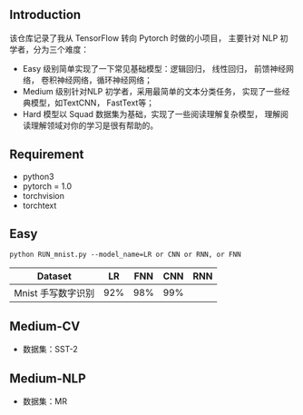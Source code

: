 

## Introduction

该仓库记录了我从 TensorFlow 转向 Pytorch 时做的小项目， 主要针对 NLP 初学者，分为三个难度：

- Easy 级别简单实现了一下常见基础模型：逻辑回归， 线性回归， 前馈神经网络， 卷积神经网络，循环神经网络；
- Medium 级别针对NLP 初学者，采用最简单的文本分类任务， 实现了一些经典模型，如TextCNN， FastText等； 
- Hard 模型以 Squad 数据集为基础，实现了一些阅读理解复杂模型， 理解阅读理解领域对你的学习是很有帮助的。

## Requirement

- python3
- pytorch = 1.0
- torchvision
- torchtext

## Easy

```
python RUN_mnist.py --model_name=LR or CNN or RNN, or FNN
```

| Dataset            | LR   | FNN  | CNN  | RNN  |
| ------------------ | ---- | ---- | ---- | ---- |
| Mnist 手写数字识别 | 92%  | 98%  | 99%  |      |




## Medium-CV

- 数据集：SST-2

## Medium-NLP

- 数据集：MR



